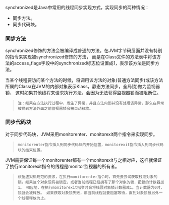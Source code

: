 synchronized是Java中常用的线程同步实现方式，实现同步的两种情况：
* 同步方法。
* 同步代码块。

### 同步方法
synchronized修饰的方法会被编译成普通的方法。在JVM字节码层面并没有特别的指令来实现被synchronized修饰的方法，
而是在Class文件的方法表中将该方法的access_flags字段中的synchronized标志位设置成1，表示该方法是同步方法。  

当某个线程要访问某个方法的时候，将调用该方法的对象(普通方法同步)或该方法所属的Class(在JVM的内部对象表示Klass，静态方法同步，全局锁)做为监视器锁，
这时如果其他线程来请求执行方法，会因为无法获得监视器锁而被阻断住。  
>`注：如果在方法执行过程中，发生了异常，并且方法内部并没有处理该异常，那么在异常被抛到方法外面之前监视器锁会被自动释放。`

### 同步代码块
对于同步代码块，JVM采用monitorenter、monitorexit两个指令来实现同步。  
>`monitorenter指令插入到同步代码块的开始位置，monitorexit指令插入到同步代码块的结束位置。`  

JVM需要保证每一个monitorenter都有一个monitorexit与之相对应，这样就保证了执行monitorexit指令的线程是monitor监视器的所有者。  
>`根据虚拟机规范的要求，在执行monitorenter指令时，首先要尝试获取栈顶对象的锁。如果这个对象没有被锁定，或者当前线程已经拥有了那个对象的锁，把锁的计数器加1。
相应地，在执行monitorexit指令时会将栈顶对象锁计数器减1。当计数器为0时，锁就会被释放。
如果获取对象锁失败，那当前线程就要阻塞等待，直到对象锁被另外一个线程释放为止。`
